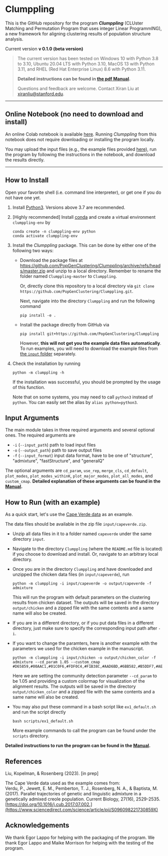 # Clumppling

This is the GitHub repository for the program ***Clumppling*** (CLUster Matching and Permutation Program that uses integer Linear ProgrammING), a new framework for aligning clustering results of population structure analysis.

Current version **v 0.1.0 (beta version)** 

> The current version has been tested on Windows 10 with Python 3.8 to 3.10, Ubuntu 20.04 LTS with Python 3.10, MacOS 13 with Python 3.11, and RHEL (Red Hat Enterprise Linux) 8.6 with Python 3.11.
>
> **Detailed instructions can be found in [the pdf Manual](Clumppling_Manual.pdf).**
>
> Questions and feedback are welcome. Contact Xiran Liu at xiranliu@stanford.edu.
---
## Online Notebook (no need to download and install)
An online Colab notebook is available [here](https://colab.research.google.com/drive/1PiM5pUKm9cx-dCz0YLWwaJcNcTQHyUm8#offline=true&sandboxMode=true). Running *Clumppling* from this notebook does not require downloading or installing the program locally.

You may upload the input files (e.g., the example files provided [here](input)), run the program by following the instructions in the notebook, and download the results directly.

---

## How to Install
Open your favorite shell (i.e. command line interpreter), or get one if you do not have one yet.

1. Install [Python3](https://www.python.org/downloads/). Versions above 3.7 are recommended.
2. \[Highly recommended\] Install [conda](https://www.anaconda.com/download) and create a virtual environment ``clumppling-env`` by
   ````
   conda create -n clumppling-env python
   conda activate clumppling-env 
   ````
3. Install the *Clumppling* package. This can be done by either one of the following two ways:
    * Download the package files at https://github.com/PopGenClustering/Clumppling/archive/refs/heads/master.zip and unzip to a local directory. Remember to rename the folder named ``Clumppling-master`` to ``Clumppling``.
      
      Or, directly clone this repository to a local directory via ``git clone https://github.com/PopGenClustering/Clumppling.git``.
      
      Next, navigate into the directory ``Clumppling`` and run the following command
      ````
      pip install -e .
      ````

    * Install the package directly from GitHub via 
       ````
       pip install git+https://github.com/PopGenClustering/Clumppling
       ```` 
       However, **this will not get you the example data files automatically**. To run examples, you will need to download the example files from [the ```input``` folder](input) separately. 
4. Check the installation by running
      ````
      python -m clumppling -h
      ````
      If the installation was successful, you should be prompted by the usage of this function.
      
      Note that on some systems, you may need to call ```python3``` instead of ```python```. You can easily set the alias by ```alias python=python3```.

## Input Arguments
The main module takes in three required arguments and several optional ones. The required arguments are
* ``-i`` (``--input_path``) path to load input files
* ``-o`` (``--output_path``) path to save output files
* ``-f`` (``--input_format``) input data format, have to be one of "structure", "admixture", "fastStructure", and "generalQ"

The optional arguments are ``cd_param``, ``use_rep``, ``merge_cls``, ``cd_default``, ``plot_modes``, ``plot_modes_withinK``, ``plot_major_modes``, ``plot_all_modes``, and ``custom_cmap``. **Detailed explanation of these arguments can be found in the [Manual](Clumppling_Manual.pdf).**

    
## How to Run (with an example)
As a quick start, let's use the [Cape Verde data](https://doi.org/10.1016/j.cub.2017.07.002) as an example. 

The data files should be available in the zip file ```input/capeverde.zip```. 

* Unzip all data files in it to a folder named ```capeverde``` under the same directory ```input```.

* Navigate to the directory ```Clumppling``` (where the ```README.md``` file is located) if you choose to download and install. Or, navigate to an arbitrary local directory.

* Once you are in the directory ```Clumppling``` and have downloaded and unzipped the chicken data files (in ``input/capeverde``), run
   ````
   python -m clumppling -i input/capeverde -o output/capeverde -f admixture 
   ````
   This will run the program with default parameters on the clustering results from chicken dataset. The outputs will be saved in the directory ``output/chicken`` and a zipped file with the same contents and a same name will also be created.

* If you are in a different directory, or if you put data files in a different directory, just make sure to specify the corresponding input path after ``-i``. 

* If you want to change the paramters, here is another example with the parameters we used for the chicken example in the manuscript.
   ````
   python -m clumppling -i input/chicken -o output/chicken_color -f admixture --cd_param 1.05 --custom_cmap #D65859,#00AAC1,#01C0F6,#FDF0C4,#F1B38C,#AAD6BD,#6BB582,#B5DDF7,#AE8557,#FCEC73,#A4A569,#4264AC,#A1CDB2,#DE9D5D,#D9439A,#ABB2BA,#8775B3,#B3865C,#DADDE6,#E7BDD1,#FF9999"
   ````
   Here we are setting the community detection parameter ``--cd_param`` to be 1.05 and providing a custom colormap for visualization of the alignment results. The outputs will be saved in the directory ``output/chicken_color`` and a zipped file with the same contents and a same name will also be created.

* You may also put these command in a bash script like ``ex1_default.sh`` and run the script directly
   ````
   bash scripts/ex1_default.sh
   ````
   More example commands to call the program can be found under the ```scripts``` directory.


**Detailed instructions to run the program can be found in the [Manual](Clumppling_Manual.pdf).**

## References
Liu, Kopelman, & Rosenberg (2023). \[in prep\]

The Cape Verde data used as the example comes from: \
Verdu, P., Jewett, E. M., Pemberton, T. J., Rosenberg, N. A., & Baptista, M. (2017). Parallel trajectories of genetic and linguistic admixture in a genetically admixed creole population. Current Biology, 27(16), 2529-2535. [https://doi.org/10.1016/j.cub.2017.07.002.](https://www.sciencedirect.com/science/article/pii/S096098221730859X)

## Acknowledgements
We thank Egor Lappo for helping with the packaging of the program. 
We thank Egor Lappo and Maike Morrison for helping with the testing of the program.
